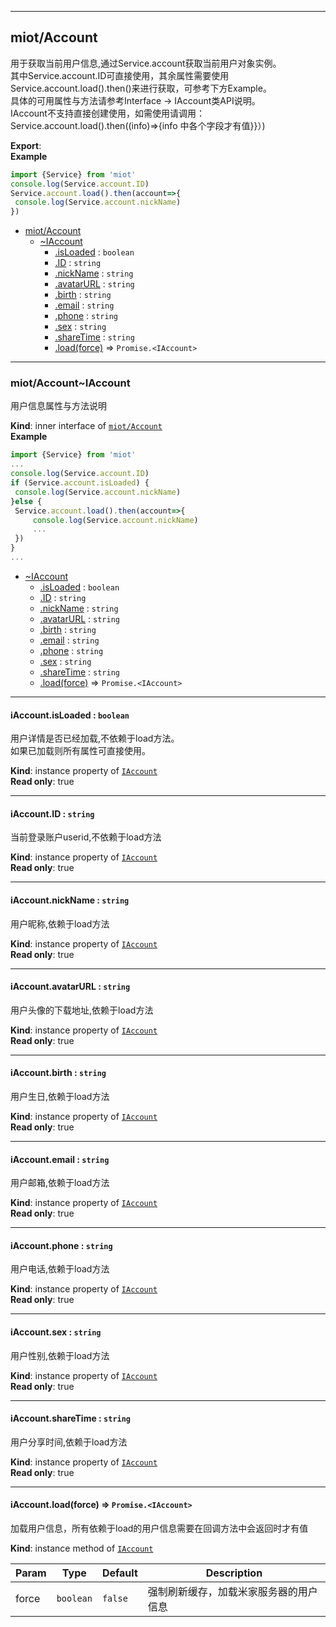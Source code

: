 <a name="module_miot/Account"></a>

---

## miot/Account
用于获取当前用户信息,通过Service.account获取当前用户对象实例。  
其中Service.account.ID可直接使用，其余属性需要使用Service.account.load().then()来进行获取，可参考下方Example。  
具体的可用属性与方法请参考Interface -> IAccount类API说明。  
IAccount不支持直接创建使用，如需使用请调用：  
Service.account.load().then((info)=>{info 中各个字段才有值}}）)

**Export**:   
**Example**  
```js
import {Service} from 'miot'
console.log(Service.account.ID)
Service.account.load().then(account=>{
 console.log(Service.account.nickName)
})
```

* [miot/Account](#module_miot/Account)
    * [~IAccount](#module_miot/Account..IAccount)
        * [.isLoaded](#module_miot/Account..IAccount+isLoaded) : <code>boolean</code>
        * [.ID](#module_miot/Account..IAccount+ID) : <code>string</code>
        * [.nickName](#module_miot/Account..IAccount+nickName) : <code>string</code>
        * [.avatarURL](#module_miot/Account..IAccount+avatarURL) : <code>string</code>
        * [.birth](#module_miot/Account..IAccount+birth) : <code>string</code>
        * [.email](#module_miot/Account..IAccount+email) : <code>string</code>
        * [.phone](#module_miot/Account..IAccount+phone) : <code>string</code>
        * [.sex](#module_miot/Account..IAccount+sex) : <code>string</code>
        * [.shareTime](#module_miot/Account..IAccount+shareTime) : <code>string</code>
        * [.load(force)](#module_miot/Account..IAccount+load) ⇒ <code>Promise.&lt;IAccount&gt;</code>

<a name="module_miot/Account..IAccount"></a>

---

### miot/Account~IAccount
用户信息属性与方法说明

**Kind**: inner interface of [<code>miot/Account</code>](#module_miot/Account)  
**Example**  
```js
import {Service} from 'miot'
...
console.log(Service.account.ID)
if (Service.account.isLoaded) {
 console.log(Service.account.nickName)
}else {
 Service.account.load().then(account=>{
     console.log(Service.account.nickName)
     ...
 })
}
...
```

* [~IAccount](#module_miot/Account..IAccount)
    * [.isLoaded](#module_miot/Account..IAccount+isLoaded) : <code>boolean</code>
    * [.ID](#module_miot/Account..IAccount+ID) : <code>string</code>
    * [.nickName](#module_miot/Account..IAccount+nickName) : <code>string</code>
    * [.avatarURL](#module_miot/Account..IAccount+avatarURL) : <code>string</code>
    * [.birth](#module_miot/Account..IAccount+birth) : <code>string</code>
    * [.email](#module_miot/Account..IAccount+email) : <code>string</code>
    * [.phone](#module_miot/Account..IAccount+phone) : <code>string</code>
    * [.sex](#module_miot/Account..IAccount+sex) : <code>string</code>
    * [.shareTime](#module_miot/Account..IAccount+shareTime) : <code>string</code>
    * [.load(force)](#module_miot/Account..IAccount+load) ⇒ <code>Promise.&lt;IAccount&gt;</code>

<a name="module_miot/Account..IAccount+isLoaded"></a>

---

#### iAccount.isLoaded : <code>boolean</code>
用户详情是否已经加载,不依赖于load方法。  
如果已加载则所有属性可直接使用。

**Kind**: instance property of [<code>IAccount</code>](#module_miot/Account..IAccount)  
**Read only**: true  
<a name="module_miot/Account..IAccount+ID"></a>

---

#### iAccount.ID : <code>string</code>
当前登录账户userid,不依赖于load方法

**Kind**: instance property of [<code>IAccount</code>](#module_miot/Account..IAccount)  
**Read only**: true  
<a name="module_miot/Account..IAccount+nickName"></a>

---

#### iAccount.nickName : <code>string</code>
用户昵称,依赖于load方法

**Kind**: instance property of [<code>IAccount</code>](#module_miot/Account..IAccount)  
**Read only**: true  
<a name="module_miot/Account..IAccount+avatarURL"></a>

---

#### iAccount.avatarURL : <code>string</code>
用户头像的下载地址,依赖于load方法

**Kind**: instance property of [<code>IAccount</code>](#module_miot/Account..IAccount)  
**Read only**: true  
<a name="module_miot/Account..IAccount+birth"></a>

---

#### iAccount.birth : <code>string</code>
用户生日,依赖于load方法

**Kind**: instance property of [<code>IAccount</code>](#module_miot/Account..IAccount)  
**Read only**: true  
<a name="module_miot/Account..IAccount+email"></a>

---

#### iAccount.email : <code>string</code>
用户邮箱,依赖于load方法

**Kind**: instance property of [<code>IAccount</code>](#module_miot/Account..IAccount)  
**Read only**: true  
<a name="module_miot/Account..IAccount+phone"></a>

---

#### iAccount.phone : <code>string</code>
用户电话,依赖于load方法

**Kind**: instance property of [<code>IAccount</code>](#module_miot/Account..IAccount)  
**Read only**: true  
<a name="module_miot/Account..IAccount+sex"></a>

---

#### iAccount.sex : <code>string</code>
用户性别,依赖于load方法

**Kind**: instance property of [<code>IAccount</code>](#module_miot/Account..IAccount)  
**Read only**: true  
<a name="module_miot/Account..IAccount+shareTime"></a>

---

#### iAccount.shareTime : <code>string</code>
用户分享时间,依赖于load方法

**Kind**: instance property of [<code>IAccount</code>](#module_miot/Account..IAccount)  
**Read only**: true  
<a name="module_miot/Account..IAccount+load"></a>

---

#### iAccount.load(force) ⇒ <code>Promise.&lt;IAccount&gt;</code>
加载用户信息，所有依赖于load的用户信息需要在回调方法中会返回时才有值

**Kind**: instance method of [<code>IAccount</code>](#module_miot/Account..IAccount)  

| Param | Type | Default | Description |
| --- | --- | --- | --- |
| force | <code>boolean</code> | <code>false</code> | 强制刷新缓存，加载米家服务器的用户信息 |


